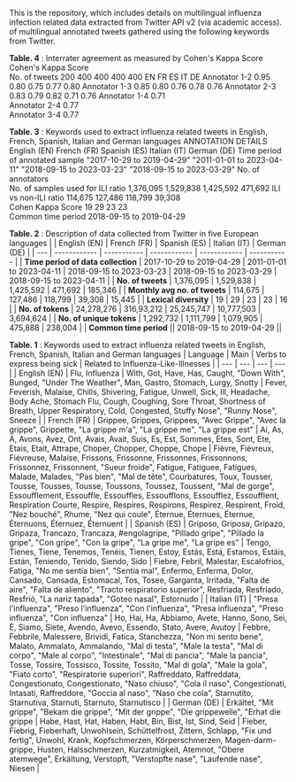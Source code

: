 This is the repository, which includes details on multilingual influenza infection related data extracted from Twitter API v2 (via academic access). of multilingual annotated tweets gathered using the following keywords from Twitter. 

**Table. 4** : Interrater agreement as measured by Cohen's Kappa Score		
Cohen's Kappa Score					
No. of tweets	200	400	400	400	400
	EN	FR	ES	IT	DE
Annotator 1-2	0.95	0.80	0.75	0.77	0.80
Annotator 1-3	0.85	0.80	0.76	0.78	0.76
Annotator 2-3	0.83	0.79	0.82	0.71	0.76
Annotator 1-4			0.71		
Annotator 2-4			0.77		
Annotator 3-4			0.77		

**Table. 3** : Keywords used to extract influenza related tweets in English, French, Spanish, Italian and German languages
ANNOTATION DETAILS		English (EN)	French (FR)	Spanish (ES)	Italian (IT)	German (DE)
Time period of annotated sample		"2017-10-29 to
2019-04-29"	"2011-01-01 to
2023-04-11"	"2018-09-15 to
2023-03-23"	"2018-09-15 to
2023-03-29"	
No. of annotators						
No. of samples used for ILI ratio		1,376,095	1,529,838	1,425,592	471,692	
ILI vs non-ILI ratio		114,675	127,486	118,799	39,308	
Cohen Kappa Score		19	29	23	23	
Common time period		2018-09-15 to 2019-04-29				

**Table. 2** : Description of data collected from Twitter in five European languages
|     | English (EN) | French (FR) | Spanish (ES) | Italian (IT) | German (DE) |
| --- | ------------ | ----------- | ------------ | ------------ | ----------- |
| **Time period of data collection** | 2017-10-29 to 2019-04-29 | 2011-01-01 to 2023-04-11 | 2018-09-15 to 2023-03-23 | 2018-09-15 to 2023-03-29 | 2018-09-15 to 2023-04-11 |
| **No. of tweets** | 1,376,095 | 1,529,838 | 1,425,592 | 471,692 | 185,346 | 
| **Monthly avg no. of tweets** | 114,675 | 127,486 | 118,799 | 39,308 | 15,445 | 
| **Lexical diversity** | 19 | 29 | 23 | 23 | 16 | 
| **No. of tokens** | 24,278,276 | 316,93,212 | 25,245,747 | 10,777,503 | 3,694,624 | 
| **No. of unique tokens** | 1,292,732 | 1,111,799 | 1,079,905 | 475,888 | 238,004 | 
| **Common time period** || 2018-09-15 to 2019-04-29 ||

**Table. 1** : Keywords used to extract influenza related tweets in English, French, Spanish, Italian and German languages
| Language | Main | Verbs to express being sick | Related to Influenza-Like-Illnesses |
| --- | --- | --- | --- |
| English (EN) | Flu, Influenza | With,  Got,  Have,  Has,  Caught, "Down With",  Bunged,  "Under The Weather",  Man,  Gastro,  Stomach,  Lurgy,  Snotty | Fever, Feverish, Malaise, Chills, Shivering, Fatigue, Unwell, Sick, Ill, Headache, Body Ache, Stomach Flu, Cough, Coughing, Sore Throat, Shortness of Breath, Upper Respiratory, Cold, Congested, Stuffy Nose", "Runny Nose", Sneeze |
| French (FR) | Grippee, Grippes, Grippees, "Avec Grippe", "Avec la grippe", Grippette, "La grippe m'a", "La grippe me", "La grippe est" | Ai, As, A, Avons, Avez, Ont, Avais, Avait, Suis, Es, Est, Sommes, Etes, Sont, Ete, Etais, Etait, Attrape, Choper, Chopper, Choppe, Chope | Fièvre, Fiévreux, Fiévreuse, Malaise, Frissons, Frissonne, Frissonnes, Frissonnons, Frissonnez, Frissonnent, "Sueur froide", Fatigue, Fatiguee, Fatigues, Malade, Malades, "Pas bien", "Mal de tête", Courbatures, Toux, Tousser, Tousse, Tousses, Tousse, Toussons, Toussez, Toussent, "Mal de gorge", Essoufflement, Essouffle, Essouffles, Essoufflons, Essoufflez, Essoufflent, Respiration Courte, Respire, Respires, Respirons, Respirez, Respirent, Froid, "Nez bouché", Rhume, "Nez qui coule", Éternue, Éternues, Éternue, Éternuons, Éternuez, Éternuent |
| Spanish (ES) | Griposo, Griposa, Gripazo, Gripaza, Trancazo, Trancaza, \#engolagripe, "Pillado gripe", "Pillado la gripe", "Con gripe", "Con la gripe", "La gripe me", "La gripe es" | Tengo, Tienes, Tiene, Tenemos, Tenéis, Tienen, Estoy, Estás, Está, Estamos, Estáis, Están, Teniendo, Tenido, Siendo, Sido | Fiebre, Febril, Malestar, Escalofríos, Fatiga, "No me sentía bien", "Sentía mal", Enfermo, Enferma, Dolor,  Cansado, Cansada, Estomacal, Tos, Tosee, Garganta, Irritada, "Falta de aire", "Falta de aliento", "Tracto respiratorio superior", Resfriada, Resfriado, Resfrió, "La nariz tapada", "Goteo nasal", Estornudo |
| Italian (IT) | "Presa l'influenza", "Preso l'influenza", "Con l'influenza",  "Presa influenza", "Preso influenza", "Con influenza" | Ho, Hai, Ha, Abbiamo, Avete, Hanno, Sono, Sei, È, Siamo, Siete, Avendo, Avevo, Essendo, Stato, Avere, Avutoy | Febbre, Febbrile, Malessere, Brividi, Fatica, Stanchezza, "Non mi sento bene", Malato, Ammalato, Ammalando, "Mal di testa", "Male la testa", "Mal di corpo", "Male al corpo", "Intestinale", "Mal di pancia", "Male la pancia", Tosse, Tossire, Tossisco, Tossite, Tossito, "Mal di gola", "Male la gola", "Fiato corto", "Respiratorie superiori", Raffreddato, Raffreddata, Congestionato, Congestionato, "Naso chiuso", "Cola il naso", Congestionati, Intasati, Raffreddore, "Goccia al naso", "Naso che cola", Starnutito, Starnutiva, Starnutì, Starnuto, Starnutisco | 
| German (DE) | Erkältet, "Mit grippe", "Bekam die grippe", "Mit der grippe", "Die grippewelle", "Erhat die grippe | Habe, Hast, Hat, Haben, Habt, Bin, Bist, Ist, Sind, Seid | Fieber, Fiebrig, Fieberhaft, Unwohlsein, Schüttelfrost, Zittern, Schlapp, "Fix und fertig", Unwohl, Krank, Kopfschmerzen, Körperschmerzen, Magen-darm-grippe, Husten, Halsschmerzen, Kurzatmigkeit, Atemnot, "Obere atemwege", Erkältung, Verstopft, "Verstopfte nase", "Laufende nase", Niesen | 
